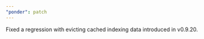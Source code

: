 ```yaml
---
"ponder": patch
---
```


Fixed a regression with evicting cached indexing data introduced in v0.9.20.
